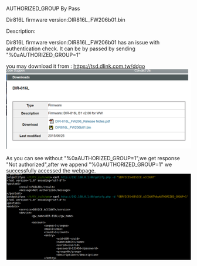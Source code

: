 AUTHORIZED_GROUP By Pass

Dir816L firmware version:DIR816L_FW206b01.bin

Description:

Dir816L firmware version:DIR816L_FW206b01 has an issue with authentication check. It can be by passed by sending "%0aAUTHORIZED_GROUP=1"

you may download it from : https://tsd.dlink.com.tw/ddgo
![](./img/0.png)

As you can see without "%0aAUTHORIZED_GROUP=1",we get response "Not authorized",after we append "%0aAUTHORIZED_GROUP=1" we successfully accessed the webpage.
![](./img/5.png)

